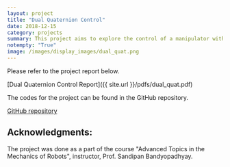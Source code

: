 ```yaml
---
layout: project
title: "Dual Quaternion Control"
date: 2018-12-15
category: projects
summary: This project aims to explore the control of a manipulator with dual quaternion representation. Also studies the effects of choice of error to be controlled and its implication on the physical robot.
notempty: "True"
image: /images/display_images/dual_quat.png
---
```


Please refer to the project report below.

[Dual Quaternion Control Report]({{ site.url }}/pdfs/dual_quat.pdf)

The codes for the project can be found in the GitHub repository.

[GitHub repository](https://github.com/akhilsathuluri/Dual_Quaternion_Control)

## Acknowledgments:
The project was done as a part of the course "Advanced Topics in the Mechanics of Robots", instructor, Prof. Sandipan Bandyopadhyay.
